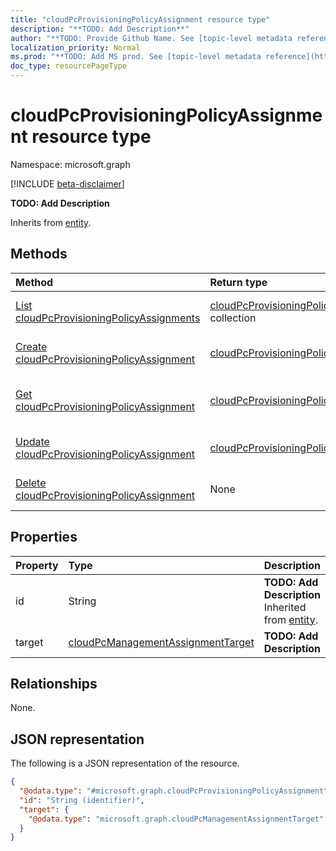 ```yaml
---
title: "cloudPcProvisioningPolicyAssignment resource type"
description: "**TODO: Add Description**"
author: "**TODO: Provide Github Name. See [topic-level metadata reference](https://msgo.azurewebsites.net/add/document/guidelines/metadata.html#topic-level-metadata)**"
localization_priority: Normal
ms.prod: "**TODO: Add MS prod. See [topic-level metadata reference](https://msgo.azurewebsites.net/add/document/guidelines/metadata.html#topic-level-metadata)**"
doc_type: resourcePageType
---
```


# cloudPcProvisioningPolicyAssignment resource type

Namespace: microsoft.graph

[!INCLUDE [beta-disclaimer](../../includes/beta-disclaimer.md)]

**TODO: Add Description**


Inherits from [entity](../resources/entity.md).

## Methods
|Method|Return type|Description|
|:---|:---|:---|
|[List cloudPcProvisioningPolicyAssignments](../api/cloudpcprovisioningpolicyassignment-list.md)|[cloudPcProvisioningPolicyAssignment](../resources/cloudpcprovisioningpolicyassignment.md) collection|Get a list of the [cloudPcProvisioningPolicyAssignment](../resources/cloudpcprovisioningpolicyassignment.md) objects and their properties.|
|[Create cloudPcProvisioningPolicyAssignment](../api/cloudpcprovisioningpolicyassignment-create.md)|[cloudPcProvisioningPolicyAssignment](../resources/cloudpcprovisioningpolicyassignment.md)|Create a new [cloudPcProvisioningPolicyAssignment](../resources/cloudpcprovisioningpolicyassignment.md) object.|
|[Get cloudPcProvisioningPolicyAssignment](../api/cloudpcprovisioningpolicyassignment-get.md)|[cloudPcProvisioningPolicyAssignment](../resources/cloudpcprovisioningpolicyassignment.md)|Read the properties and relationships of a [cloudPcProvisioningPolicyAssignment](../resources/cloudpcprovisioningpolicyassignment.md) object.|
|[Update cloudPcProvisioningPolicyAssignment](../api/cloudpcprovisioningpolicyassignment-update.md)|[cloudPcProvisioningPolicyAssignment](../resources/cloudpcprovisioningpolicyassignment.md)|Update the properties of a [cloudPcProvisioningPolicyAssignment](../resources/cloudpcprovisioningpolicyassignment.md) object.|
|[Delete cloudPcProvisioningPolicyAssignment](../api/cloudpcprovisioningpolicyassignment-delete.md)|None|Deletes a [cloudPcProvisioningPolicyAssignment](../resources/cloudpcprovisioningpolicyassignment.md) object.|

## Properties
|Property|Type|Description|
|:---|:---|:---|
|id|String|**TODO: Add Description** Inherited from [entity](../resources/entity.md).|
|target|[cloudPcManagementAssignmentTarget](../resources/cloudpcmanagementassignmenttarget.md)|**TODO: Add Description**|

## Relationships
None.

## JSON representation
The following is a JSON representation of the resource.
<!-- {
  "blockType": "resource",
  "keyProperty": "id",
  "@odata.type": "microsoft.graph.cloudPcProvisioningPolicyAssignment",
  "baseType": "microsoft.graph.entity",
  "openType": false
}
-->
``` json
{
  "@odata.type": "#microsoft.graph.cloudPcProvisioningPolicyAssignment",
  "id": "String (identifier)",
  "target": {
    "@odata.type": "microsoft.graph.cloudPcManagementAssignmentTarget"
  }
}
```


